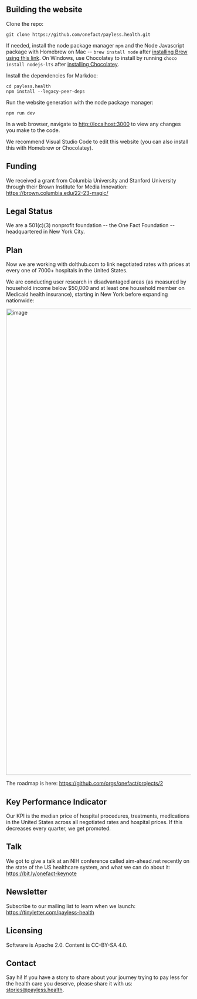 ## Building the website

Clone the repo:
```
git clone https://github.com/onefact/payless.health.git
```

If needed, install the node package manager `npm` and the Node Javascript package with Homebrew on Mac -- `brew install node` after [installing Brew using this link](https://brew.sh/). On Windows, use Chocolatey to install by running `choco install nodejs-lts` after [installing Chocolatey](https://chocolatey.org/install).

Install the dependencies for Markdoc:
```
cd payless.health
npm install --legacy-peer-deps
```

Run the website generation with the node package manager:
```
npm run dev
```

In a web browser, navigate to [http://localhost:3000](http://localhost:3000) to view any changes you make to the code.

We recommend Visual Studio Code to edit this website (you can also install this with Homebrew or Chocolatey).

## Funding

We received a grant from Columbia University and Stanford University through their Brown Institute for Media Innovation: https://brown.columbia.edu/22-23-magic/

## Legal Status

We are a 501(c)(3) nonprofit foundation -- the One Fact Foundation -- headquartered in New York City.

## Plan

Now we are working with dolthub.com to link negotiated rates with prices at every one of 7000+ hospitals in the United States. 

We are conducting user research in disadvantaged areas (as measured by household income below $50,000 and at least one household member on Medicaid health insurance), starting in New York before expanding nationwide:

<img width="1271" alt="image" src="https://user-images.githubusercontent.com/5317244/195488758-71cc8cfa-e853-4854-b5ff-40162dd67d03.png">

The roadmap is here: https://github.com/orgs/onefact/projects/2 

## Key Performance Indicator

Our KPI is the median price of hospital procedures, treatments, medications in the United States across all negotiated rates and hospital prices. If this decreases every quarter, we get promoted.

## Talk

We got to give a talk at an NIH conference called aim-ahead.net recently on the state of the US healthcare system, and what we can do about it: https://bit.ly/onefact-keynote

## Newsletter

Subscribe to our mailing list to learn when we launch: https://tinyletter.com/payless-health

## Licensing

Software is Apache 2.0. Content is CC-BY-SA 4.0.

## Contact

Say hi! If you have a story to share about your journey trying to pay less for the health care you deserve, please share it with us: [stories@payless.health](stories@payless.health).


